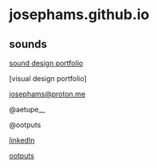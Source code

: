 # josephams.github.io

## sounds

[sound design portfolio](https://josephams.github.io/sound-design-portfolio)

[visual design portfolio]

josephams@proton.me

@aetupe__

@ootputs

[linkedIn](https://www.linkedin.com/in/joseph-sergi-6b3a22212/)

[ootputs](https://ootputs.bandcamp.com/releases) 


